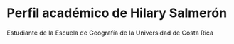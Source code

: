 # Perfil académico de Hilary Salmerón 
Estudiante de la Escuela de Geografía de la Universidad de Costa Rica